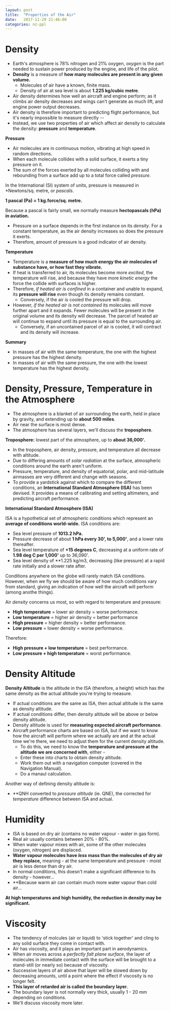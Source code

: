 ```yaml
---
layout: post
title:  "Properties of the Air"
date:   2017-11-29 21:46:00
categories: nz-ppl
---
```


# Density

 * Earth's atmosphere is 78% nitrogen and 21% oxygen, *oxygen* is the part needed to sustain
   power produced by the engine, and life of the pilot.
 * **Density** is a measure of **how many molecules are present in any given volume.**
    * Molecules of air have a known, finite mass.
    * Density of air at sea level is about **1.225 kg/cubic metre**.
 * Air density determines how well an aircraft and engine perform; as it climbs air density
   decreases and wings can't generate as much lift, and engine power output decreases.
 * Air density is therefore important to predicting flight performance, but it's nearly
   impossible to measure directly --
 * Instead, we use two properties of air which affect air density to calculate the density:
   **pressure** and **temperature**.

**Pressure**

 * Air molecules are in continuous motion, vibrating at high speed in random directions.
 * When each molecule collides with a solid surface, it exerts a tiny pressure on it.
 * The sum of the forces exerted by all molecules colliding with and rebounding from a
   surface add up to a total force called *pressure*.

In the International (SI) system of units, pressure is measured in *Newtons/sq. metre,
or *pascals*.

**1 pascal (Pa) = 1 kg.force/sq. metre.**

Because a pascal is fairly small, we normally measure **hectopascals (hPa) in aviation.**

 * Pressure on a surface depends in the first instance on its *density*. For a constant
   temperature, as the air density increases so does the pressure it exerts.
 * Therefore, amount of pressure is a good indicator of air density.

**Temperature**

 * Temperature is a **measure of how much energy the air molecules of substance have, or how
   fast they vibrate.**
 * If heat is transferred to air, its molecules become more *excited*, the temperature will
   rise, and because they have more *kinetic energy* the force the collide with surfaces is
   higher.
 * Therefore, *if heated air is confined* in a container and unable to expand, its **pressure
   will rise** even though its density remains constant.
    * Conversely, if the air is cooled the pressure will drop.
 * However, *if the heated air is not contained* its molecules will move further apart and
   it expands. Fewer molecules will be present in the original volume and its density will
   decrease. The parcel of heated air will continue to expand until its pressure is equal
   to the surrounding air.
    * Conversely, if an uncontained parcel of air is cooled, it will contract and its
      density will increase.

**Summary**

 * In masses of air with the same temperature, the one with the highest pressure has the
   highest density.
 * In masses of air with the same pressure, the one with the lowest temperature has the
   highest density.

# Density, Pressure, Temperature in the Atmosphere

 * The atmosphere is a blanket of air surrounding the earth, held in place by gravity,
   and extending up to **about 500 miles**.
 * Air near the surface is most dense.
 * The atmosphere has several layers, we'll discuss the **troposphere**.

**Troposphere:** lowest part of the atmosphere, up to **about 36,000'.**

 * In the troposphere, air density, pressure, and temperature all decrease with altitude.
 * Due to differing amounts of *solar radiation* at the surface, atmospheric conditions
   around the earth aren't uniform.
 * Pressure, temperature, and density of equatorial, polar, and mid-latitude airmasses are
   very different and change with seasons.
 * To provide a yardstick against which to compare the different conditions, an
   **International Standard Atmosphere (ISA)** has been devised. It provides a means of
   calibrating and setting altimeters, and predicting aircraft performance.

**International Standard Atmosphere (ISA)**

ISA is a hypothetical set of atmospheric conditions which represent an **average of
conditions world-wide.** ISA conditions are:

 * Sea level pressure of **1013.2 hPa.**
 * Pressure decrease of about **1 hPa every 30', to 5,000'**, and a lower rate thereafter.
 * Sea level temperature of **+15 degrees C**, decreasing at a uniform rate of **1.98 deg C
   per 1,000'** up to 36,090'.
 * Sea level density of **1.225 kg/m<super>3</super>, decreasing (like pressure) at a rapid
   rate initially and a slower rate after.

Conditions anywhere on the globe will rarely match ISA conditions. However, when we fly we
should be aware of how much conditions vary from standard, giving an indication of how
well the aircraft will perform (among anothe things).

Air *density* concerns us most, so with regard to temperature and pressure:

 * **High temperature** = lower air density = worse performance.
 * **Low temperature** = higher air density = better performance
 * **High pressure** = higher density = better performance.
 * **Low pressure** = lower density = worse performance.

Therefore:

 * **High pressure + low temperature** = best performance.
 * **Low pressure + high temperature** = worst performance.

# Density Altitude

**Density Altitude** is the altitude in the ISA (therefore, a height) which has the same
density as the actual altitude you're trying to measure.

 * If actual conditions are the same as ISA, then actual altitude is the same as density
   altitude.
 * If actual conditions differ, then density altitude will be above or below density altitude.
 * Density altitude is used for **measuring expected aircraft performance**.
 * Aircraft performance charts are based on ISA, but if we want to know how the aircraft will
   perform where we actually are and at the actual time we're there, we need to adjust them
   for the current density altitude.
    * To do this, we need to know the **temperature and pressure at the altitude we are
      concerned with**, either -
    * Enter these into charts to obtain density altitude.
    * Work them out with a navigation computer (covered in the Navigation Manual).
    * Do a manaul calculation.

Another way of defining density altitude is:

 * **QNH converted to *pressure altitude* (ie. QNE), the corrected for *temperature* difference
   between ISA and actual.

# Humidity

 * ISA is based on dry air (contains no water vapour - water in gas form).
 * Real air usually contains between 20% - 80%.
 * When water vapour mixes with air, some of the other molecules (oxygen, nitrogen) are
   displaced.
 * **Water vapour molecules have *less* mass than the molecules of dry air they replace,**
   meaning - at the same temperature and pressure - moist air is less dense than dry air.
 * In normal conditions, this doesn't make a significant difference to its density - however...
 * **Because warm air can contain much more water vapour than cold air...

**At high temperatures and high humidity, the reduction in density may be significant.**

# Viscosity

 * The tendency of molcules (air or liquid) to 'stick together' and cling to any solid
   surface they come in contact with.
 * Air has viscosity, and it plays an important part in aerodynamics.
 * When air moves across a *perfectly falt plane surface*, the layer of molecules in immediate
   contact with the surface will be brought to a stand-still (or nearly so) because of
   viscosity.
 * Successive layers of air above that layer will be slowed down by decreasing amounts, until
   a point where the effect if viscosity is no longer felt.
 * **This layer of retarded air is called the boundary layer.**
 * The boundary layer is not normally very thick, usually 1 - 20 mm depending on conditions.
 * We'll discuss viscosity more later.
